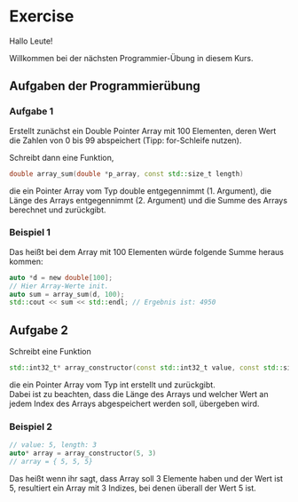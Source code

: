 # Exercise

Hallo Leute!

Willkommen bei der nächsten Programmier-Übung in diesem Kurs.

## Aufgaben der Programmierübung

### Aufgabe 1

Erstellt zunächst ein Double Pointer Array mit 100 Elementen, deren Wert die Zahlen von 0 bis 99 abspeichert (Tipp: for-Schleife nutzen).  

Schreibt dann eine Funktion,

```cpp
double array_sum(double *p_array, const std::size_t length)
```

die ein Pointer Array vom Typ double entgegennimmt (1. Argument), die Länge des Arrays entgegennimmt (2. Argument) und die Summe des Arrays berechnet und zurückgibt.

### Beispiel 1

Das heißt bei dem Array mit 100 Elementen würde folgende Summe heraus kommen:

```cpp
auto *d = new double[100];
// Hier Array-Werte init.
auto sum = array_sum(d, 100);
std::cout << sum << std::endl; // Ergebnis ist: 4950
```

## Aufgabe 2

Schreibt eine Funktion

```cpp
std::int32_t* array_constructor(const std::int32_t value, const std::size_t length)
```

die ein Pointer Array vom Typ int erstellt und zurückgibt.  
Dabei ist zu beachten, dass die Länge des Arrays und welcher Wert an jedem Index des Arrays abgespeichert werden soll, übergeben wird.

### Beispiel 2

```cpp
// value: 5, length: 3
auto* array = array_constructor(5, 3)
// array = { 5, 5, 5}
```

Das heißt wenn ihr sagt, dass Array soll 3 Elemente haben und der Wert ist 5, resultiert ein Array mit 3 Indizes, bei denen überall der Wert 5 ist.
